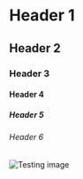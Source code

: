 # Header 1
## Header 2
### Header 3
#### Header 4
##### Header 5
###### Header 6

![Testing image](https://octodex.github.com/images/boxertocat_octodex.jpg)
